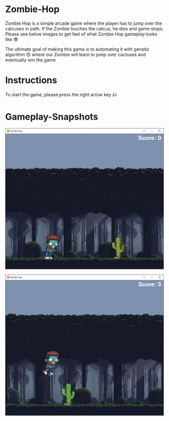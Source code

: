 # Zombie-Hop

Zombie Hop is a simple arcade game where the player has to jump over the catcuses in path. If the Zombie touches the catcus, he dies and game stops. Please see below images to get feel of what Zombie Hop gameplay looks like 😎

The ultimate goal of making this game is to automating it with genetic algorithm 😍 where our Zombie will learn to jump over cactuses and eventually win the game

# Instructions

To start the game, please press the right arrow key 👍

# Gameplay-Snapshots
![alt text](https://raw.githubusercontent.com/pradneshhhh/Zombie-Hop/master/zombie%20hop.JPG)


![alt text](https://raw.githubusercontent.com/pradneshhhh/Zombie-Hop/master/zombie%20hop%201.JPG)


